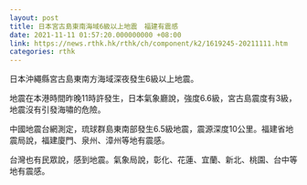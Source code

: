 ```yaml
---
layout: post
title: 日本宮古島東南海域6級以上地震　福建有震感
date: 2021-11-11 01:57:20.000000000 +08:00
link: https://news.rthk.hk/rthk/ch/component/k2/1619245-20211111.htm
categories: rthk
---
```


日本沖繩縣宮古島東南方海域深夜發生6級以上地震。

地震在本港時間昨晚11時許發生，日本氣象廳說，強度6.6級，宮古島震度有3級，地震沒有引發海嘯的危險。

中國地震台網測定，琉球群島東南部發生6.5級地震，震源深度10公里。福建省地震局說，福建廈門、泉州、漳州等地有震感。

台灣也有民眾說，感到地震。氣象局說，彰化、花蓮、宜蘭、新北、桃園、台中等地有震感。
